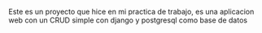 Este es un proyecto que hice en mi practica de trabajo, es una aplicacion web con un CRUD simple con django y postgresql como base de datos
